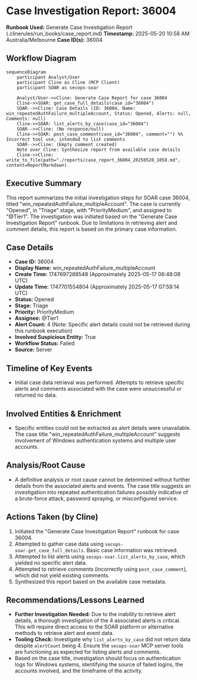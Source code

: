 # Case Investigation Report: 36004

**Runbook Used:** Generate Case Investigation Report (.clinerules/run_books/case_report.md)
**Timestamp:** 2025-05-20 10:58 AM Australia/Melbourne
**Case ID(s):** 36004

## Workflow Diagram

```mermaid
sequenceDiagram
    participant Analyst/User
    participant Cline as Cline (MCP Client)
    participant SOAR as secops-soar

    Analyst/User->>Cline: Generate Case Report for case 36004
    Cline->>SOAR: get_case_full_details(case_id="36004")
    SOAR-->>Cline: Case Details (ID: 36004, Name: win_repeatedAuthFailure_multipleAccount, Status: Opened, Alerts: null, Comments: null)
    Cline->>SOAR: list_alerts_by_case(case_id="36004")
    SOAR-->>Cline: (No response/null)
    Cline->>SOAR: post_case_comment(case_id="36004", comment="") %% Incorrect tool use, intended to list comments
    SOAR-->>Cline: (Empty comment created)
    Note over Cline: Synthesize report from available case details
    Cline->>Cline: write_to_file(path="./reports/case_report_36004_20250520_1058.md", content=ReportMarkdown)
```

## Executive Summary

This report summarizes the initial investigation steps for SOAR case 36004, titled "win_repeatedAuthFailure_multipleAccount". The case is currently "Opened", in "Triage" stage, with "PriorityMedium", and assigned to "@Tier1". The investigation was initiated based on the "Generate Case Investigation Report" runbook. Due to limitations in retrieving alert and comment details, this report is based on the primary case information.

## Case Details

*   **Case ID:** 36004
*   **Display Name:** win_repeatedAuthFailure_multipleAccount
*   **Create Time:** 1747697288548 (Approximately 2025-05-17 06:48:08 UTC)
*   **Update Time:** 1747701554804 (Approximately 2025-05-17 07:59:14 UTC)
*   **Status:** Opened
*   **Stage:** Triage
*   **Priority:** PriorityMedium
*   **Assignee:** @Tier1
*   **Alert Count:** 4 (Note: Specific alert details could not be retrieved during this runbook execution)
*   **Involved Suspicious Entity:** True
*   **Workflow Status:** Failed
*   **Source:** Server

## Timeline of Key Events

*   Initial case data retrieval was performed. Attempts to retrieve specific alerts and comments associated with the case were unsuccessful or returned no data.

## Involved Entities & Enrichment

*   Specific entities could not be extracted as alert details were unavailable. The case title "win_repeatedAuthFailure_multipleAccount" suggests involvement of Windows authentication systems and multiple user accounts.

## Analysis/Root Cause

*   A definitive analysis or root cause cannot be determined without further details from the associated alerts and events. The case title suggests an investigation into repeated authentication failures possibly indicative of a brute-force attack, password spraying, or misconfigured service.

## Actions Taken (by Cline)

1.  Initiated the "Generate Case Investigation Report" runbook for case 36004.
2.  Attempted to gather case data using `secops-soar.get_case_full_details`. Basic case information was retrieved.
3.  Attempted to list alerts using `secops-soar.list_alerts_by_case`, which yielded no specific alert data.
4.  Attempted to retrieve comments (incorrectly using `post_case_comment`), which did not yield existing comments.
5.  Synthesized this report based on the available case metadata.

## Recommendations/Lessons Learned

*   **Further Investigation Needed:** Due to the inability to retrieve alert details, a thorough investigation of the 4 associated alerts is critical. This will require direct access to the SOAR platform or alternative methods to retrieve alert and event data.
*   **Tooling Check:** Investigate why `list_alerts_by_case` did not return data despite `alertCount` being 4. Ensure the `secops-soar` MCP server tools are functioning as expected for listing alerts and comments.
*   Based on the case title, investigation should focus on authentication logs for Windows systems, identifying the source of failed logins, the accounts involved, and the timeframe of the activity.
